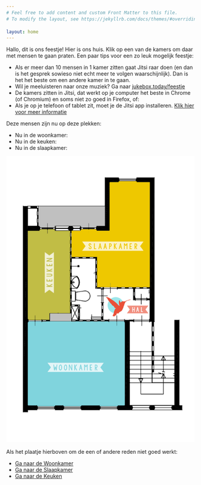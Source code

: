 ```yaml
---
# Feel free to add content and custom Front Matter to this file.
# To modify the layout, see https://jekyllrb.com/docs/themes/#overriding-theme-defaults

layout: home
---
```


<script type="text/javascript" src="https://ajax.googleapis.com/ajax/libs/jquery/1.9.1/jquery.min.js"></script>
<!-- https://www.jqueryscript.net/other/Simple-jQuery-Plugin-For-Highlighting-Image-Map-Maphilight.html -->
<script type="text/javascript" src="assets/js/maphilight/jquery.maphilight.js"></script>
<script type="text/javascript" src="assets/js/rwdImageMaps/jquery.rwdImageMaps.min.js"></script>
<script type="text/javascript">
var resizeEvt;

(function($) {
    function setMemberData(room, data) {
        var list = '<ul>';
        $.each(data, function() {
            list = list + '<li>' + this + '</li>';
        })
        list = list + '</ul>';
        $('#' + room + 'Members').html(list);
    }

    $(document).on('ready.usemaps', function(){
        $('img[usemap]').maphilight();
        $('img[usemap]').rwdImageMaps();
    });

    $(window).on('resize.usemaps', function(){
        clearTimeout(resizeEvt);
        resizeEvt = setTimeout(function(){
            $('img[usemap]').maphilight();
        }, 200);
    });

    $.get('https://feestje.maartendewaard.nl/api/roommembers.php',
        {'function': 'getrooms'},
        function(data) {
            console.log("SUCCESS");
            console.log(data);
            for (room in data) {
                $.get('https://feestje.maartendewaard.nl/api/roommembers.php',
                    {'function': 'getmembers', 'room': 'woonkamer'},
                    function(data) {
                        console.log("SUCCESS");
                        setMemberData('woonkamer', data);
                    },
                    'json');
            }
        },
        'json');

})(jQuery);
</script>

Hallo, dit is ons feestje! Hier is ons huis. Klik op een van de kamers om daar
met mensen te gaan praten. Een paar tips voor een zo leuk mogelijk feestje:

- Als er meer dan 10 mensen in 1 kamer zitten gaat Jitsi raar doen (en dan is
  het gesprek sowieso niet echt meer te volgen waarschijnlijk). Dan is het het
  beste om een andere kamer in te gaan.
- Wil je meeluisteren naar onze muziek? Ga naar
  [jukebox.today/feestje](http://jukebox.today/feestje)
- De kamers zitten in Jitsi, dat werkt op je computer het beste in Chrome (of
  Chromium) en soms niet zo goed in Firefox, of:
- Als je op je telefoon of tablet zit, moet je de Jitsi app installeren. [Klik
  hier voor meer informatie](hellup#app-instellen)


Deze mensen zijn nu op deze plekken:

- Nu in de woonkamer: 
  <div id="woonkamerMembers"></div>
- Nu in de keuken: 
  <div id="keukenMembers"></div>
- Nu in de slaapkamer: 
  <div id="slaapkamerMembers"></div>


<!-- Image Map Generated by http://www.image-map.net/ -->
<img class="map" src="assets/img/plattegrond-scaled.png" usemap="#image-map">
<map name="image-map">
    <area target="" alt="Ga naar de Woonkamer" title="Ga naar de Woonkamer" href="/woonkamer/" coords="465,647,84,975" shape="rect">
    <area target="" alt="Ga naar de Slaapkamer" title="Ga naar de Slaapkamer" href="/slaapkamer/" coords="358,513,563,511,562,108,415,108,413,290,264,297,259,385,357,391" shape="poly">
    <area target="" alt="Ga naar de Keuken" title="Ga naar de Keuken" href="/keuken/" coords="88,636,169,636,171,614,249,613,252,295,93,297" shape="poly">
</map>

Als het plaatje hierboven om de een of andere reden niet goed werkt:

- [Ga naar de Woonkamer](/woonkamer/)
- [Ga naar de Slaapkamer](/slaapkamer/)
- [Ga naar de Keuken](/keuken/)


